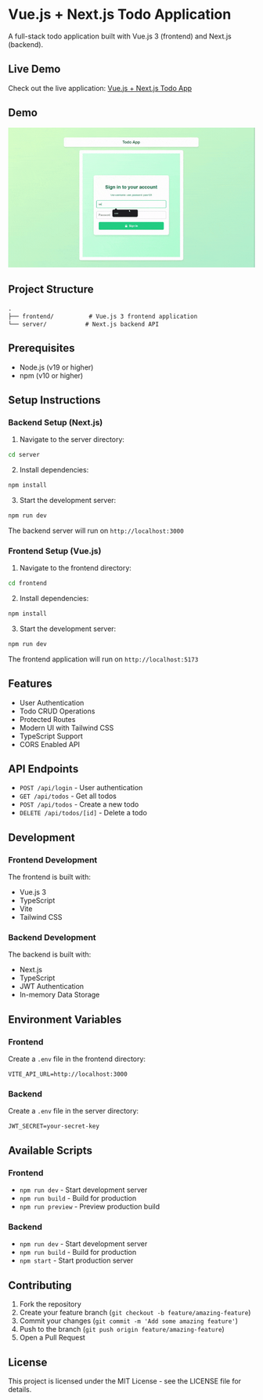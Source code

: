 # Vue.js + Next.js Todo Application

A full-stack todo application built with Vue.js 3 (frontend) and Next.js (backend).

## Live Demo

Check out the live application: [Vue.js + Next.js Todo App](https://vue-nextjs-exercise-azi5.vercel.app/)

## Demo

![Todo App Demo](frontend/src/assets/Todo_App_Demo.gif)

## Project Structure

```
.
├── frontend/          # Vue.js 3 frontend application
└── server/           # Next.js backend API
```

## Prerequisites

- Node.js (v19 or higher)
- npm (v10 or higher)

## Setup Instructions

### Backend Setup (Next.js)

1. Navigate to the server directory:

```bash
cd server
```

2. Install dependencies:

```bash
npm install
```

3. Start the development server:

```bash
npm run dev
```

The backend server will run on `http://localhost:3000`

### Frontend Setup (Vue.js)

1. Navigate to the frontend directory:

```bash
cd frontend
```

2. Install dependencies:

```bash
npm install
```

3. Start the development server:

```bash
npm run dev
```

The frontend application will run on `http://localhost:5173`

## Features

- User Authentication
- Todo CRUD Operations
- Protected Routes
- Modern UI with Tailwind CSS
- TypeScript Support
- CORS Enabled API

## API Endpoints

- `POST /api/login` - User authentication
- `GET /api/todos` - Get all todos
- `POST /api/todos` - Create a new todo
- `DELETE /api/todos/[id]` - Delete a todo

## Development

### Frontend Development

The frontend is built with:

- Vue.js 3
- TypeScript
- Vite
- Tailwind CSS

### Backend Development

The backend is built with:

- Next.js
- TypeScript
- JWT Authentication
- In-memory Data Storage

## Environment Variables

### Frontend

Create a `.env` file in the frontend directory:

```
VITE_API_URL=http://localhost:3000
```

### Backend

Create a `.env` file in the server directory:

```
JWT_SECRET=your-secret-key
```

## Available Scripts

### Frontend

- `npm run dev` - Start development server
- `npm run build` - Build for production
- `npm run preview` - Preview production build

### Backend

- `npm run dev` - Start development server
- `npm run build` - Build for production
- `npm start` - Start production server

## Contributing

1. Fork the repository
2. Create your feature branch (`git checkout -b feature/amazing-feature`)
3. Commit your changes (`git commit -m 'Add some amazing feature'`)
4. Push to the branch (`git push origin feature/amazing-feature`)
5. Open a Pull Request

## License

This project is licensed under the MIT License - see the LICENSE file for details.
